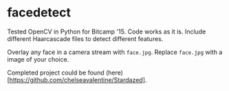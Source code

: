 # facedetect
Tested OpenCV in Python for Bitcamp '15. Code works as it is. Include different Haarcascade files to detect different features.

Overlay any face in a camera stream with `face.jpg`. Replace `face.jpg` with a image of your choice.

Completed project could be found (here)[https://github.com/chelseavalentine/Stardazed].
